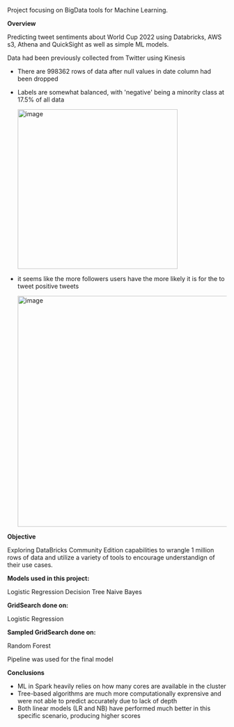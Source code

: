 Project focusing on BigData tools for Machine Learning.

**Overview**

Predicting tweet sentiments about World Cup 2022 using Databricks, AWS s3, Athena and QuickSight as well as simple ML models. 

Data had been previously collected from Twitter using Kinesis 

- There are 998362 rows of data after null values in date column had been dropped 
- Labels are somewhat balanced, with 'negative' being a minority class at 17.5% of all data
  
  <img width="367" alt="image" src="https://github.com/opekhtina/Twitter-Sentiment-Analysis-using-Spark-and-AWS/assets/133146847/ceee38bb-3483-4a98-99b6-8996ac0a72f5">

- it seems like the more followers users have the more likely it is for the to tweet positive tweets

  <img width="531" alt="image" src="https://github.com/opekhtina/Twitter-Sentiment-Analysis-using-Spark-and-AWS/assets/133146847/39119e1a-e825-4f7f-bf7d-c0a9695fa00c">


**Objective**

Exploring DataBricks Community Edition capabilities to wrangle 1 million rows of data and utilize a variety of tools to encourage understandign of their use cases.


**Models used in this project:**

Logistic Regression
Decision Tree
Naive Bayes

**GridSearch done on:**

Logistic Regression

**Sampled GridSearch done on:**

Random Forest

Pipeline was used for the final model

**Conclusions**
- ML in Spark heavily relies on how many cores are available in the cluster
- Tree-based algorithms are much more computationally exprensive and were not able to predict accurately due to lack of depth
- Both linear models (LR and NB) have performed much better in this specific scenario, producing higher scores




